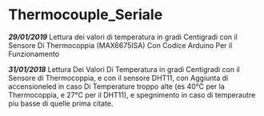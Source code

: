 # Thermocouple_Seriale
***29/01/2019***
Lettura dei valori di temperatura in gradi Centigradi con il Sensore Di Thermocoppia (MAX6675ISA)
Con Codice Arduino Per il Funzionamento

***31/01/2018***
Lettura Dei Valori Di Temperatura in gradi Centigradi con il Sensore di Thermocoppia, e con il sensore DHT11, con Aggiunta di accensioneled in caso Di Temperature troppo alte (es 40°C per la Thermocoppia, e 27°C per il DHT11), e spegnimento in caso di temperautre piu basse di quelle prima citate.
